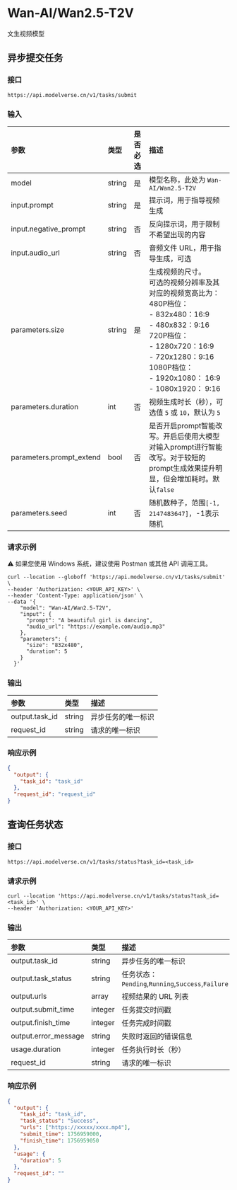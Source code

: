 # Wan-AI/Wan2.5-T2V

文生视频模型

## 异步提交任务

### 接口

`https://api.modelverse.cn/v1/tasks/submit`

### 输入

| 参数                     | 类型   | 是否必选 | 描述                                                                                                                                                                                                                                |
| :----------------------- | :----- | :------- | :---------------------------------------------------------------------------------------------------------------------------------------------------------------------------------------------------------------------------------- |
| model                    | string | 是       | 模型名称，此处为 `Wan-AI/Wan2.5-T2V`                                                                                                                                                                                                |
| input.prompt             | string | 是       | 提示词，用于指导视频生成                                                                                                                                                                                                            |
| input.negative_prompt    | string | 否       | 反向提示词，用于限制不希望出现的内容                                                                                                                                                                                                |
| input.audio_url          | string | 否       | 音频文件 URL，用于指导生成，可选                                                                                                                                                                                                    |
| parameters.size          | string | 是       | 生成视频的尺寸。 <br>可选的视频分辨率及其对应的视频宽高比为： <br>480P档位：<br>- 832x480：16:9<br>- 480x832：9:16<br>720P档位：<br>- 1280x720：16:9<br>- 720x1280：9:16<br>1080P档位：<br>- 1920x1080： 16:9<br>- 1080x1920： 9:16 |
| parameters.duration      | int    | 否       | 视频生成时长（秒），可选值 `5` 或 `10`，默认为 `5`                                                                                                                                                                                  |
| parameters.prompt_extend | bool   | 否       | 是否开启prompt智能改写。开启后使用大模型对输入prompt进行智能改写。对于较短的prompt生成效果提升明显，但会增加耗时。默认`false`                                                                                                       |
| parameters.seed          | int    | 否       | 随机数种子，范围`[-1, 2147483647]`，-1表示随机                                                                                                                                                                                      |

### 请求示例
⚠️ 如果您使用 Windows 系统，建议使用 Postman 或其他 API 调用工具。
```shell
curl --location --globoff 'https://api.modelverse.cn/v1/tasks/submit' \
--header 'Authorization: <YOUR_API_KEY>' \
--header 'Content-Type: application/json' \
--data '{
    "model": "Wan-AI/Wan2.5-T2V",
    "input": {
      "prompt": "A beautiful girl is dancing",
      "audio_url": "https://example.com/audio.mp3"
    },
    "parameters": {
      "size": "832x480",
      "duration": 5
    }
  }'
```

### 输出

| 参数           | 类型   | 描述               |
| :------------- | :----- | :----------------- |
| output.task_id | string | 异步任务的唯一标识 |
| request_id     | string | 请求的唯一标识     |

### 响应示例

```json
{
  "output": {
    "task_id": "task_id"
  },
  "request_id": "request_id"
}
```

## 查询任务状态

### 接口

`https://api.modelverse.cn/v1/tasks/status?task_id=<task_id>`

### 请求示例

```shell
curl --location 'https://api.modelverse.cn/v1/tasks/status?task_id=<task_id>' \
--header 'Authorization: <YOUR_API_KEY>'
```

### 输出

| 参数                 | 类型    | 描述                                              |
| :------------------- | :------ | :------------------------------------------------ |
| output.task_id       | string  | 异步任务的唯一标识                                |
| output.task_status   | string  | 任务状态：`Pending`,`Running`,`Success`,`Failure` |
| output.urls          | array   | 视频结果的 URL 列表                               |
| output.submit_time   | integer | 任务提交时间戳                                    |
| output.finish_time   | integer | 任务完成时间戳                                    |
| output.error_message | string  | 失败时返回的错误信息                              |
| usage.duration       | integer | 任务执行时长（秒）                                |
| request_id           | string  | 请求的唯一标识                                    |

### 响应示例

```json
{
  "output": {
    "task_id": "task_id",
    "task_status": "Success",
    "urls": ["https://xxxxx/xxxx.mp4"],
    "submit_time": 1756959000,
    "finish_time": 1756959050
  },
  "usage": {
    "duration": 5
  },
  "request_id": ""
}
```

